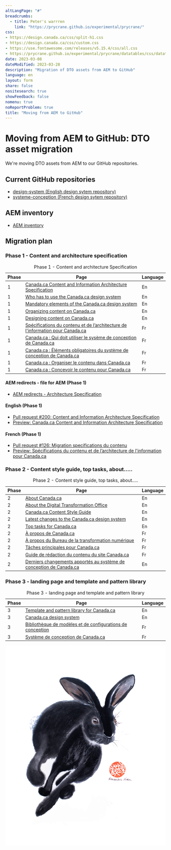 ```yaml
---
altLangPage: "#"
breadcrumbs:
  - title: Peter's warrren
    link: "https://prycrane.github.io/experimental/prycrane/"
css:
- https://design.canada.ca/css/split-h1.css
- https://design.canada.ca/css/custom.css
- https://use.fontawesome.com/releases/v5.15.4/css/all.css
- https://prycrane.github.io/experimental/prycrane/datatables/css/datatables-fun.css
date: 2023-03-08
dateModified: 2023-03-28
description: "Migration of DTO assets from AEM to GitHub"
language: en
layout: form
share: false
nositesearch: true
showFeedback: false
nomenu: true
noReportProblem: true
title: "Moving from AEM to GitHub"
---
```

<div class="row">
  <div class="col-md-8">
    <h1 property="name" id="wb-cont" dir="ltr"><span class="stacked"><span>Moving from AEM to GitHub</span>: <span>DTO asset migration</span></span></h1>
    <p>We're moving DTO assets from AEM to our GitHub repositories.</p>
    <h2 class="h3 mrgn-tp-lg">Current GitHub repositories</h2>
    <ul class="fa-ul">
      <li><span class="fa-li"><span class="fas fa-code-branch"></span></span><a href="https://github.com/canada-ca/design-system">design-system (English design sytem repository)</a></li>
      <li><span class="fa-li"><span class="fas fa-code-branch"></span></span><a href="https://github.com/canada-ca/systeme-conception">systeme-conception (French design sytem repository)</a></li>
    </ul>
    <h2 class="h3 mrgn-tp-lg">AEM inventory</h2>
    <ul class="fa-ul">
      <li><span class="fa-li"><span class="fab fa-google-drive"></span></span><a href="https://docs.google.com/spreadsheets/d/1xbBwK4ximVygzuqV0Ie-cbQjEDvyVQLfZExcbLsupkw">AEM inventory</a></li>
    </ul>
    <h2 class="h3 mrgn-tp-lg">Migration plan</h2>
    <h3 class="h4 mrgn-tp-lg">Phase 1 - Content and architecture specification</h3>
    <section class="panel panel-default mrgn-tp-lg mrgn-bttm-lg">
      <table class="table small table-striped table-bordered table-responsive">
        <caption class="wb-inv">
        Phase 1 - Content and architecture Specification
        </caption>
        <thead>
          <tr>
            <th class="text-center col-md-1">Phase</th>
            <th class="col-md-9">Page</th>
            <th class="text-center col-md-2">Language</th>
          </tr>
        </thead>
        <tbody>
          <tr>
            <td class="text-center">1</td>
            <td><a href="https://www.canada.ca/en/treasury-board-secretariat/services/government-communications/canada-content-information-architecture-specification.html">Canada.ca Content and Information Architecture Specification</a></td>
            <td class="text-center">En</td>
          </tr>
          <tr>
            <td class="text-center">1</td>
            <td><a href="https://www.canada.ca/en/treasury-board-secretariat/services/government-communications/canada-content-information-architecture-specification/usage-canadaca-design.html">Who has to use the Canada.ca design system</a></td>
            <td class="text-center">En</td>
          </tr>
          <tr>
            <td class="text-center">1</td>
            <td><a href="https://www.canada.ca/en/treasury-board-secretariat/services/government-communications/canada-content-information-architecture-specification/mandatory-elements.html">Mandatory elements of the Canada.ca design system</a></td>
            <td class="text-center">En</td>
          </tr>
          <tr>
            <td class="text-center">1</td>
            <td><a href="https://www.canada.ca/en/treasury-board-secretariat/services/government-communications/canada-content-information-architecture-specification/organizing-content.html">Organizing content on Canada.ca</a></td>
            <td class="text-center">En</td>
          </tr>
          <tr>
            <td class="text-center">1</td>
            <td><a href="https://www.canada.ca/en/treasury-board-secretariat/services/government-communications/canada-content-information-architecture-specification/templates.html">Designing content on Canada.ca</a></td>
            <td class="text-center">En</td>
          </tr>
          <tr>
            <td class="text-center">1</td>
            <td><a href="https://www.canada.ca/fr/secretariat-conseil-tresor/services/communications-gouvernementales/specifications-contenu-architecture-information-canada.html">Spécifications du contenu et de l’architecture de l'information pour Canada.ca</a></td>
            <td class="text-center">Fr</td>
          </tr>
          <tr>
            <td class="text-center">1</td>
            <td><a href="https://www.canada.ca/fr/secretariat-conseil-tresor/services/communications-gouvernementales/specifications-contenu-architecture-information-canada/utilisation-concept-canadaca.html">Canada.ca : Qui doit utiliser le sysème de conception de Canada.ca</a></td>
            <td class="text-center">Fr</td>
          </tr>
          <tr>
            <td class="text-center">1</td>
            <td><a href="https://www.canada.ca/fr/secretariat-conseil-tresor/services/communications-gouvernementales/specifications-contenu-architecture-information-canada/elements-obligatoires.html">Canada.ca : Éléments obligatoires du système de conception de Canada.ca</a></td>
            <td class="text-center">Fr</td>
          </tr>
          <tr>
            <td class="text-center">1</td>
            <td><a href="https://www.canada.ca/fr/secretariat-conseil-tresor/services/communications-gouvernementales/specifications-contenu-architecture-information-canada/organiser-contenu.html">Canada.ca : Organiser le contenu dans Canada.ca</a></td>
            <td class="text-center">Fr</td>
          </tr>
          <tr>
            <td class="text-center">1</td>
            <td><a href="https://www.canada.ca/fr/secretariat-conseil-tresor/services/communications-gouvernementales/specifications-contenu-architecture-information-canada/modeles.html">Canada.ca : Concevoir le contenu pour Canada.ca</a></td>
            <td class="text-center">Fr</td>
          </tr>
        </tbody>
      </table>
      <footer class="panel-footer small">
        <h4 class="h5 mrgn-tp-lg">AEM redirects - file for AEM (Phase 1)</h4>
        <ul class="fa-ul">
          <li><span class="fa-li"><span class="fas fa-directions"></span></span><a href="https://docs.google.com/spreadsheets/d/1DL6_TF12ddaT2dzX-Zvulp8G-nviOxkP40h0fNzL14g/edit#gid=0">AEM redirects - Architecture Specification</a></li>
        </ul>
        <h4 class="h5 mrgn-tp-lg">English (Phase 1)</h4>
        <ul class="fa-ul">
          <li><span class="fa-li"><span class="fas fa-code-branch"></span></span><a href="https://github.com/canada-ca/design-system/pull/200">Pull request #200: Content and Information Architecture Specification</a></li>
          <li><span class="fa-li"><span class="fas fas fa-code"></span></span><a href="https://deploy-preview-200--design-system-canada-ca.netlify.app/architecture/canada-content-information-architecture-specification.html">Preview: Canada.ca Content and Information Architecture Specification</a></li>
        </ul>
        <h4 class="h5 mrgn-tp-lg">French (Phase 1)</h4>
        <ul class="fa-ul">
          <li><span class="fa-li"><span class="fas fa-code-branch"></span></span><a href="https://github.com/canada-ca/systeme-conception/pull/126">Pull request #126: Migration specifications du contenu</a></li>
          <li><span class="fa-li"><span class="fas fas fa-code"></span></span><a href="https://deploy-preview-126--systeme-conception-canada-ca.netlify.app/architecture/specifications-contenu-architecture-information-canada.html">Preview: Spécifications du contenu et de l’architecture de l'information pour Canada.ca</a></li>
        </ul>
      </footer>
    </section>
    <h3 class="h4 mrgn-tp-lg">Phase 2 - Content style guide, top tasks, about.....</h3>
    <section class="panel panel-default mrgn-tp-lg">
      <table class="table small table-striped table-bordered table-responsive">
        <caption class="wb-inv">
        Phase 2 - Content style guide, top tasks, about.....
        </caption>
        <thead>
          <tr>
            <th class="text-center col-md-1">Phase</th>
            <th class="col-md-9">Page</th>
            <th class="text-center col-md-2">Language</th>
          </tr>
        </thead>
        <tbody>
          <tr>
            <td class="text-center">2</td>
            <td><a href="https://www.canada.ca/en/government/about.html">About Canada.ca</a></td>
            <td class="text-center">En</td>
          </tr>
          <tr>
            <td class="text-center">2</td>
            <td><a href="https://www.canada.ca/en/government/about/about-digital-transformation-office.html">About the Digital Transformation Office</a></td>
            <td class="text-center">En</td>
          </tr>
          <tr>
            <td class="text-center">2</td>
            <td><a href="https://www.canada.ca/en/treasury-board-secretariat/services/government-communications/canada-content-style-guide.html">Canada.ca Content Style Guide</a></td>
            <td class="text-center">En</td>
          </tr>
          <tr>
            <td class="text-center">2</td>
            <td><a href="https://www.canada.ca/en/government/about/design-system/latest-changes.html">Latest changes to the Canada.ca design system</a></td>
            <td class="text-center">En</td>
          </tr>
          <tr>
            <td class="text-center">2</td>
            <td><a href="https://www.canada.ca/en/government/about/top-tasks-for-canada-ca.html">Top tasks for Canada.ca</a></td>
            <td class="text-center">En</td>
          </tr>
          <tr>
            <td class="text-center">2</td>
            <td><a href="https://www.canada.ca/fr/gouvernement/a-propos.html">À propos de Canada.ca</a></td>
            <td class="text-center">Fr</td>
          </tr>
          <tr>
            <td class="text-center">2</td>
            <td><a href="https://www.canada.ca/fr/gouvernement/a-propos/a-propos-bureau-transformation-numerique.html">À propos du Bureau de la transformation numérique</a></td>
            <td class="text-center">Fr</td>
          </tr>
          <tr>
            <td class="text-center">2</td>
            <td><a href="https://www.canada.ca/fr/gouvernement/a-propos/taches-principales-pour-canada-ca.html">Tâches principales pour Canada.ca</a></td>
            <td class="text-center">Fr</td>
          </tr>
          <tr>
            <td class="text-center">2</td>
            <td><a href="https://www.canada.ca/fr/secretariat-conseil-tresor/services/communications-gouvernementales/guide-redaction-contenu-canada.html">Guide de rédaction du contenu du site Canada.ca</a></td>
            <td class="text-center">Fr</td>
          </tr>
          <tr>
            <td class="text-center">2</td>
            <td><a href="https://www.canada.ca/fr/gouvernement/a-propos/systeme-conception/derniers-changements.html">Derniers changements apportés au système de conception de Canada.ca</a></td>
            <td class="text-center">En</td>
          </tr>
        </tbody>
      </table>
    </section>
    <h3 class="h4 mrgn-tp-lg">Phase 3 - landing page and template and pattern library</h3>
    <section class="panel panel-default mrgn-tp-lg">
      <table class="table small table-striped table-bordered table-responsive">
        <caption class="wb-inv">
        Phase 3 - landing page and template and pattern library
        </caption>
        <thead>
          <tr>
            <th class="text-center col-md-1">Phase</th>
            <th class="col-md-9">Page</th>
            <th class="text-center col-md-2">Language</th>
          </tr>
        </thead>
        <tbody>
          <tr>
            <td class="text-center">3</td>
            <td><a href="https://www.canada.ca/en/government/about/design-system/pattern-library.html">Template and pattern library for Canada.ca</a></td>
            <td class="text-center">En</td>
          </tr>
          <tr>
            <td class="text-center">3</td>
            <td><a href="https://www.canada.ca/en/government/about/design-system.html">Canada.ca design system</a></td>
            <td class="text-center">En</td>
          </tr>
          <tr>
            <td class="text-center">3</td>
            <td><a href="https://www.canada.ca/fr/gouvernement/a-propos/systeme-conception/bibliotheque-modeles.html">Bibliothèque de modèles et de configurations de conception</a></td>
            <td class="text-center">Fr</td>
          </tr>
          <tr>
            <td class="text-center">3</td>
            <td><a href="https://www.canada.ca/fr/gouvernement/a-propos/systeme-conception.html">Système de conception de Canada.ca</a></td>
            <td class="text-center">Fr</td>
          </tr>
        </tbody>
      </table>
    </section>
  </div>
  <div class="col-md-4">
    <div><img src="./images/bunny21.png" alt="" class="img-responsive"></div>
  </div>
</div>
